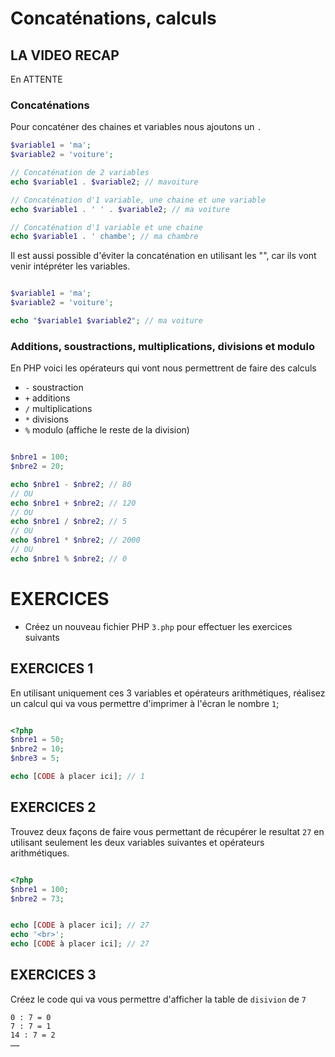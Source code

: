 # Concaténations, calculs


## LA VIDEO RECAP

 En ATTENTE


### Concaténations

Pour concaténer des chaines et variables nous ajoutons un `.`

```php
$variable1 = 'ma';
$variable2 = 'voiture';

// Concaténation de 2 variables
echo $variable1 . $variable2; // mavoiture

// Concaténation d'1 variable, une chaine et une variable
echo $variable1 . ' ' . $variable2; // ma voiture

// Concaténation d'1 variable et une chaine
echo $variable1 . ' chambe'; // ma chambre
```

Il est aussi possible d'éviter la concaténation en utilisant les "", car ils vont venir intépréter les variables.

```php

$variable1 = 'ma';
$variable2 = 'voiture';

echo "$variable1 $variable2"; // ma voiture

```


### Additions, soustractions, multiplications, divisions et modulo

En PHP voici les opérateurs qui vont nous permettrent de faire des calculs

- `-` soustraction
- `+` additions
- `/` multiplications
- `*` divisions
- `%` modulo (affiche le reste de la division)


```php

$nbre1 = 100;
$nbre2 = 20;

echo $nbre1 - $nbre2; // 80
// OU
echo $nbre1 + $nbre2; // 120
// OU
echo $nbre1 / $nbre2; // 5
// OU
echo $nbre1 * $nbre2; // 2000
// OU
echo $nbre1 % $nbre2; // 0

```



# EXERCICES

- Créez un nouveau fichier PHP `3.php` pour effectuer les exercices suivants


## EXERCICES 1

En utilisant uniquement ces 3 variables et opérateurs arithmétiques, réalisez un calcul qui va vous permettre d'imprimer à l'écran le nombre `1`;

```php

<?php
$nbre1 = 50;
$nbre2 = 10;
$nbre3 = 5;

echo [CODE à placer ici]; // 1
```


## EXERCICES 2

Trouvez deux façons de faire vous permettant de récupérer le resultat `27` en utilisant seulement les deux variables suivantes et opérateurs arithmétiques.

```php

<?php
$nbre1 = 100;
$nbre2 = 73;


echo [CODE à placer ici]; // 27
echo '<br>';
echo [CODE à placer ici]; // 27
```


## EXERCICES 3

Créez le code qui va vous permettre d'afficher la table de `disivion` de `7`

```
0 : 7 = 0
7 : 7 = 1 
14 : 7 = 2
…… 
```
